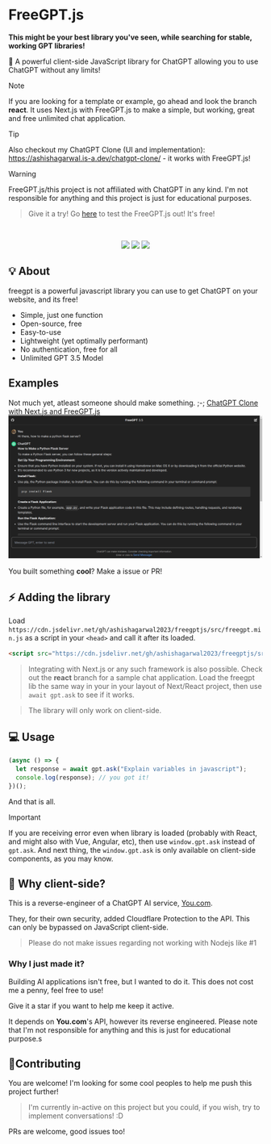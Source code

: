 <h1>FreeGPT.js</h1> 
 
 **This might be your best library you've seen, while searching for stable, working GPT libraries!**
 
🤖 A powerful client-side JavaScript library for ChatGPT allowing you to use ChatGPT without any limits!

> [!NOTE]
> If you are looking for a template or example, go ahead and look the branch **react**. It uses Next.js with FreeGPT.js to make a simple, but working, great and free unlimited chat application.

> [!TIP]
> Also checkout my ChatGPT Clone (UI and implementation): https://ashishagarwal.is-a.dev/chatgpt-clone/ - it works with FreeGPT.js!

> [!WARNING]
> FreeGPT.js/this project is not affiliated with ChatGPT in any kind. I'm not responsible for anything and this project is just for educational purposes.

> Give it a try! Go [here](https://ashishagarwal.is-a.dev/chatgpt-clone) to test the FreeGPT.js out! It's free!

<br><div align="center">

[![](https://img.shields.io/github/stars/ashishagarwal2023/freegptjs?label=Stars&color=af68ff&logo=github&logoColor=white&labelColor=464646&style=for-the-badge)](https://github.com/ashishagarwal2023/freegptjs/stargazers) [![](https://img.shields.io/badge/License-MIT-green.svg?logo=internetarchive&logoColor=white&labelColor=464646&style=for-the-badge)](https://github.com/ashishagarwal2023/freegptjs/blob/main/LICENSE.md) [![](https://img.shields.io/github/commit-activity/m/ashishagarwal2023/freegptjs?label=Commits&logo=github&logoColor=white&labelColor=464646&style=for-the-badge)](https://github.com/ashishagarwal2023/freegptjs/commits/main)

</div>

</div>

<div id="intro">

## 💡 About

</div>

freegpt is a powerful javascript library you can use to get ChatGPT on your website, and its free!

- Simple, just one function
- Open-source, free
- Easy-to-use
- Lightweight (yet optimally performant)
- No authentication, free for all
- Unlimited GPT 3.5 Model

<div id="importing">

## Examples
Not much yet, atleast someone should make something. ;-;
[ChatGPT Clone with Next.js and FreeGPT.js](https://ashishagarwal.is-a.dev/chatgpt-clone/)
![ChatGPT Clone with Next.js and FreeGPT.js](freegpt.png)

You built something **cool**? Make a issue or PR!

## ⚡ Adding the library

</div>

Load `https://cdn.jsdelivr.net/gh/ashishagarwal2023/freegptjs/src/freegpt.min.js` as a script in your `<head>` and call it after its loaded.

```html
<script src="https://cdn.jsdelivr.net/gh/ashishagarwal2023/freegptjs/src/freegpt.min.js"></script>
```

> Integrating with Next.js or any such framework is also possible. Check out the **react** branch for a sample chat application.
> Load the freegpt lib the same way in your <head> in your layout of Next/React project, then use `await gpt.ask` to see if it works.

> The library will only work on client-side.

## 💻 Usage

```js
(async () => {
  let response = await gpt.ask("Explain variables in javascript");
  console.log(response); // you got it!
})();
```

And that is all.

> [!IMPORTANT]
> If you are receiving error even when library is loaded (probably with React, and might also with Vue, Angular, etc), then use `window.gpt.ask` instead of `gpt.ask`.
> And next thing, the `window.gpt.ask` is only available on client-side components, as you may know.

## 🤖 Why client-side?

This is a reverse-engineer of a ChatGPT AI service, [You.com](https://you.com).

They, for their own security, added Cloudflare Protection to the API. This can only be bypassed on JavaScript client-side.

> Please do not make issues regarding not working with Nodejs like #1

### Why I just made it?

Building AI applications isn't free, but I wanted to do it. This does not cost me a penny, feel free to use!

Give it a star if you want to help me keep it active.

It depends on **You.com**'s API, however its reverse engineered. Please note that I'm not responsible for anything and this is just for educational purpose.s

## 🤝Contributing

You are welcome! I'm looking for some cool peoples to help me push this project further!

> I'm currently in-active on this project but you could, if you wish, try to implement conversations! :D

PRs are welcome, good issues too!